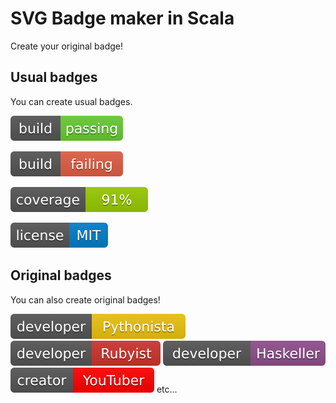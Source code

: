 # SVG Badge maker in Scala

Create your original badge!

## Usual badges

You can create usual badges.

![build|passing](./output-svg/build-passing.svg)

![build|failing](./output-svg/build-failing.svg)

![converage|91%](./output-svg/coverage-91%25.svg)

![license|MIT](./output-svg/license-mit.svg)

## Original badges

You can also create original badges!

![developer|Pythonista](./output-svg/developer-pythonista.svg)
![developer|Rubyist](./output-svg/developer-rubyist.svg)
![developer|Haskeller](./output-svg/developer-haskeller.svg)
![creator|YouTuber](./output-svg/creator-youtuber.svg)
etc...
